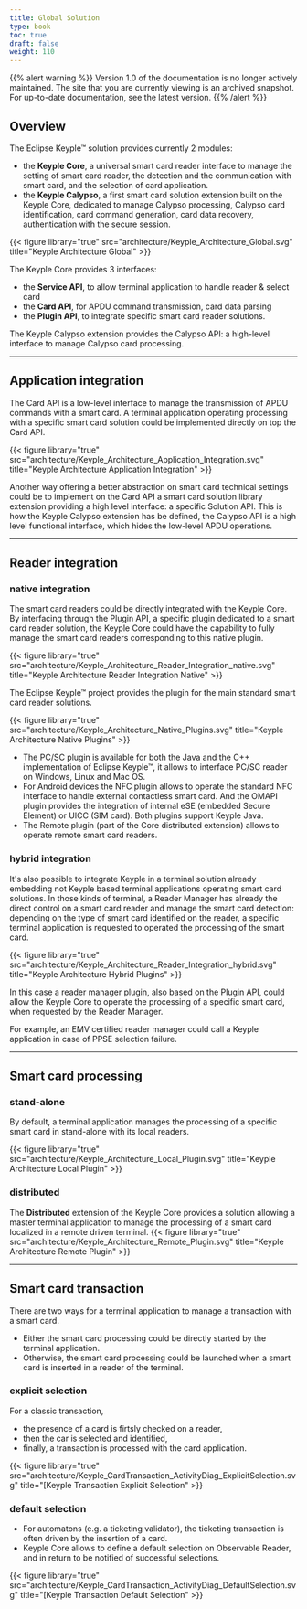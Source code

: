```yaml
---
title: Global Solution
type: book
toc: true
draft: false
weight: 110
---
```

{{% alert warning %}}
Version 1.0 of the documentation is no longer actively maintained. The site that you are currently viewing is an archived snapshot. For up-to-date documentation, see the latest version.
{{% /alert %}}

## Overview

The Eclipse Keyple™ solution provides currently 2 modules:
 - the **Keyple Core**, a universal smart card reader interface to manage the setting of smart card reader, the detection and the communication with smart card, and the selection of card application.
 - the **Keyple Calypso**, a first smart card solution extension built on the Keyple Core, dedicated to manage Calypso processing, Calypso card identification, card command generation, card data recovery, authentication with the secure session.

{{< figure library="true" src="architecture/Keyple_Architecture_Global.svg" title="Keyple Architecture Global" >}}

The Keyple Core provides 3 interfaces:
 - the **Service API**, to allow terminal application to handle reader & select card
 - the **Card API**, for APDU command transmission, card data parsing
 - the **Plugin API**, to integrate specific smart card reader solutions.

The Keyple Calypso extension provides the Calypso API: a high-level interface to manage Calypso card processing.

---
## Application integration

The Card API is a low-level interface to manage the transmission of APDU commands with a smart card.
A terminal application operating processing with a specific smart card solution could be implemented directly on top the Card API.

{{< figure library="true" src="architecture/Keyple_Architecture_Application_Integration.svg" title="Keyple Architecture Application Integration" >}}

Another way offering a better abstraction on smart card technical settings could be to implement on the Card API a smart card solution library extension providing a high level interface: a specific Solution API.
This is how the Keyple Calypso extension has be defined, the Calypso API is a high level functional interface, which hides the low-level APDU operations.

---
## Reader integration

### native integration

The smart card readers could be directly integrated with the Keyple Core. By interfacing through the Plugin API, a specific plugin dedicated to a smart card reader solution, the Keyple Core could have the capability to fully manage the smart card readers corresponding to this native plugin.

{{< figure library="true" src="architecture/Keyple_Architecture_Reader_Integration_native.svg" title="Keyple Architecture Reader Integration Native" >}}

The Eclipse Keyple™ project provides the plugin for the main standard smart card reader solutions.

{{< figure library="true" src="architecture/Keyple_Architecture_Native_Plugins.svg" title="Keyple Architecture Native Plugins" >}}

 - The PC/SC plugin is available for both the Java and the C++ implementation of Eclipse Keyple™, it allows to interface PC/SC reader on Windows, Linux and Mac OS.
 - For Android devices the NFC plugin allows to operate the standard NFC interface to handle external contactless smart card. And the OMAPI plugin provides the integration of internal eSE (embedded Secure Element) or UICC (SIM card). Both plugins support Keyple Java.
 - The Remote plugin (part of the Core distributed extension) allows to operate remote smart card readers.

### hybrid integration

It's also possible to integrate Keyple in a terminal solution already embedding not Keyple based terminal applications operating smart card solutions. In those kinds of terminal, a Reader Manager has already the direct control on a smart card reader and manage the smart card detection: depending on the type of smart card identified on the reader, a specific terminal application is requested to operated the processing of the smart card.

{{< figure library="true" src="architecture/Keyple_Architecture_Reader_Integration_hybrid.svg" title="Keyple Architecture Hybrid Plugins" >}}

In this case a reader manager plugin, also based on the Plugin API, could allow the Keyple Core to operate the processing of a specific smart card, when requested by the Reader Manager.

For example, an EMV certified reader manager could call a Keyple application in case of PPSE selection failure.

---
## Smart card processing
### stand-alone
By default, a terminal application manages the processing of a specific smart card in stand-alone with its local readers.

{{< figure library="true" src="architecture/Keyple_Architecture_Local_Plugin.svg" title="Keyple Architecture Local Plugin" >}}

### distributed
The **Distributed** extension of the Keyple Core provides a solution allowing a master terminal application to manage the processing of a smart card localized in a remote driven terminal.
{{< figure library="true" src="architecture/Keyple_Architecture_Remote_Plugin.svg" title="Keyple Architecture Remote Plugin" >}}

---
## Smart card transaction
There are two ways for a terminal application to manage a transaction with a smart card.
 - Either the smart card processing could be directly started by the terminal application.
 - Otherwise, the smart card processing could be launched when a smart card is inserted in a reader of the terminal.
 
### explicit selection
For a classic transaction,
 - the presence of a card is firtsly checked on a reader,
 - then the car is selected and identified,
 - finally, a transaction is processed with the card application.

{{< figure library="true" src="architecture/Keyple_CardTransaction_ActivityDiag_ExplicitSelection.svg" title="[Keyple Transaction Explicit Selection" >}}
 
### default selection
 - For automatons (e.g. a ticketing validator), the ticketing transaction is often driven by the insertion of a card.
 - Keyple Core allows to define a default selection on Observable Reader, and in return to be notified of successful selections.

{{< figure library="true" src="architecture/Keyple_CardTransaction_ActivityDiag_DefaultSelection.svg" title="[Keyple Transaction Default Selection" >}}
